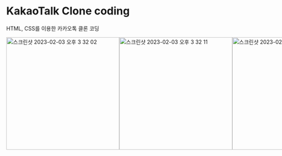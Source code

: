 # KakaoTalk Clone coding

HTML, CSS를 이용한 카카오톡 클론 코딩


<div style="display: flex;">

<img width="300" alt="스크린샷 2023-02-03 오후 3 32 02" src="https://user-images.githubusercontent.com/108673752/217737902-d8eddae7-0f30-433e-8b42-583c52225728.png">

<img width="300" alt="스크린샷 2023-02-03 오후 3 32 11" src="https://user-images.githubusercontent.com/108673752/217738370-2c85b467-328f-4a62-af49-684e3ac5608c.png">


<img width="300" alt="스크린샷 2023-02-03 오후 3 32 23" src="https://user-images.githubusercontent.com/108673752/217738454-092f1062-744c-405a-90dc-f22dab86f7c2.png">


<img width="300" alt="스크린샷 2023-02-03 오후 3 32 43" src="https://user-images.githubusercontent.com/108673752/217738469-bff1b076-8cfd-402e-8543-3b539f092ee3.png">


<img width="300" alt="스크린샷 2023-02-03 오후 3 33 03" src="https://user-images.githubusercontent.com/108673752/217738478-d73cd3cd-21da-4e40-9c75-f24e874a00e1.png">


<img width="300" alt="스크린샷 2023-02-03 오후 3 33 21" src="https://user-images.githubusercontent.com/108673752/217738493-8de67e9f-cef1-4adc-af58-840a36835767.png">
</div>
